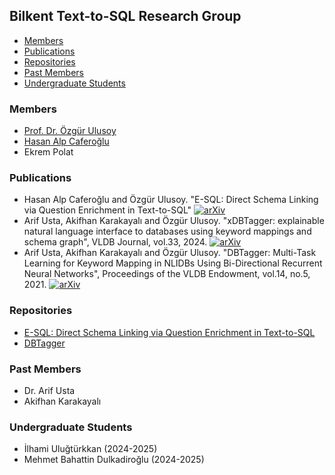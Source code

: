 
## Bilkent Text-to-SQL Research Group

- [Members](#members)
- [Publications](#publications)
- [Repositories](#repositories)
- [Past Members](#pastmembers)
- [Undergraduate Students](#undergraduate_students)

<a name="members"></a>
### Members
- [Prof. Dr. Özgür Ulusoy](https://www.cs.bilkent.edu.tr/~oulusoy/)
- [Hasan Alp Caferoğlu](https://www.alpcaferoglu.com/)
- Ekrem Polat

<a name="publications"></a>
### Publications
- Hasan Alp Caferoğlu and Özgür Ulusoy. "E-SQL: Direct Schema Linking via Question Enrichment in Text-to-SQL" [![arXiv](https://img.shields.io/badge/arXiv-2307.04725-b31b1b.svg)](https://www.arxiv.org/abs/2409.16751) 
- Arif Usta, Akifhan Karakayalı and Özgür Ulusoy. "xDBTagger: explainable natural language interface to databases using keyword mappings and schema graph", VLDB Journal, vol.33, 2024. [![arXiv](https://img.shields.io/badge/arXiv-2307.04725-b31b1b.svg)](https://arxiv.org/abs/2210.03768) 
- Arif Usta, Akifhan Karakayalı and Özgür Ulusoy.  "DBTagger: Multi-Task Learning for Keyword Mapping in NLIDBs Using Bi-Directional Recurrent Neural Networks", Proceedings of the VLDB Endowment, vol.14, no.5, 2021. [![arXiv](https://img.shields.io/badge/arXiv-2307.04725-b31b1b.svg)](https://arxiv.org/abs/2101.04226) 

<a name="repositories"></a>
### Repositories
- [E-SQL: Direct Schema Linking via Question Enrichment in Text-to-SQL](https://github.com/Bilkent-Text-to-SQL-Research-Group/E-SQL)
- [DBTagger](https://github.com/Bilkent-Text-to-SQL-Research-Group/DBTagger)

<a name="pastmembers"></a>
### Past Members
- Dr. Arif Usta
- Akifhan Karakayalı

<a name="undergraduate_students"></a>
### Undergraduate Students
- İlhami Uluğtürkkan (2024-2025)
- Mehmet Bahattin Dulkadiroğlu (2024-2025)
